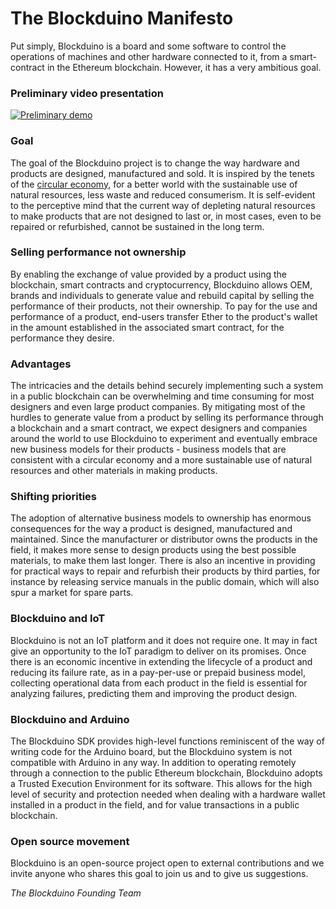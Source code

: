 # The Blockduino Manifesto
Put simply, Blockduino is a board and some software to control the operations of machines and other hardware connected to it, from a smart-contract in the Ethereum blockchain. However, it has a very ambitious goal.

### Preliminary video presentation
[![Preliminary demo](https://img.youtube.com/vi/7ooOoz93or8/0.jpg)](https://youtu.be/7ooOoz93or8)

### Goal
The goal of the Blockduino project is to change the way hardware and products are designed, manufactured and sold. It is inspired by the tenets of the [circular economy](https://www.ellenmacarthurfoundation.org/circular-economy), for a better world with the sustainable use of natural resources, less waste and reduced consumerism. It is self-evident to the perceptive mind that the current way of depleting natural resources to make products that are not designed to last or, in most cases, even to be repaired or refurbished, cannot be sustained in the long term.

### Selling performance not ownership
By enabling the exchange of value provided by a product using the blockchain, smart contracts and cryptocurrency, Blockduino allows OEM, brands and individuals to generate value and rebuild capital by selling the performance of their products, not their ownership. To pay for the use and performance of a product, end-users transfer Ether to the product's wallet in the amount established in the associated smart contract, for the performance they desire.

### Advantages
The intricacies and the details behind securely implementing such a system in a public blockchain can be overwhelming and time consuming for most designers and even large product companies. By mitigating most of the hurdles to generate value from a product by selling its performance through a blockchain and a smart contract, we expect designers and companies around the world to use Blockduino to experiment and eventually embrace new business models for their products - business models that are consistent with a circular economy and a more sustainable use of natural resources and other materials in making products.

### Shifting priorities
The adoption of alternative business models to ownership has enormous consequences for the way a product is designed, manufactured and maintained. Since the manufacturer or distributor owns the products in the field, it makes more sense to design products using the best possible materials, to make them last longer. There is also an incentive in providing for practical ways to repair and refurbish their products by third parties, for instance by releasing service manuals in the public domain, which will also spur a market for spare parts.

### Blockduino and IoT
Blockduino is not an IoT platform and it does not require one. It may in fact give an opportunity to the IoT paradigm to deliver on its promises. Once there is an economic incentive in extending the lifecycle of a product and reducing its failure rate, as in a pay-per-use or prepaid business model, collecting operational data from each product in the field is essential for analyzing failures, predicting them and improving the product design.

### Blockduino and Arduino
The Blockduino SDK provides high-level functions reminiscent of the way of writing code for the Arduino board, but the Blockduino system is not compatible with Arduino in any way. In addition to operating remotely through a connection to the public Ethereum blockchain, Blockduino adopts a Trusted Execution Environment for its software. This allows for the high level of security and protection needed when dealing with a hardware wallet installed in a product in the field, and for value transactions in a public blockchain.

### Open source movement
Blockduino is an open-source project open to external contributions and we invite anyone who shares this goal to join us and to give us suggestions.

_The Blockduino Founding Team_
